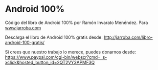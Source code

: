Android 100%
===========

Código del libro de Android 100% por Ramón Invarato Menéndez. Para www.jarroba.com

Descárga el libro de Android 100% gratis desde: http://jarroba.com/libro-android-100-gratis/

Si crees que nuestro trabajo lo merece, puedes donarnos desde: https://www.paypal.com/cgi-bin/webscr?cmd=_s-xclick&hosted_button_id=2QT2VY3APMF3Q

